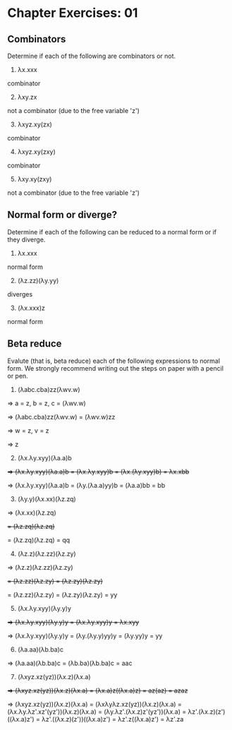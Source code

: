 # Chapter Exercises: 01

## Combinators

Determine if each of the following are combinators or not.

1. λx.xxx

combinator

2. λxy.zx

not a combinator (due to the free variable 'z')

3. λxyz.xy(zx)

combinator

4. λxyz.xy(zxy)

combinator

5. λxy.xy(zxy)

not a combinator (due to the free variable 'z')

## Normal form or diverge?

Determine if each of the following can be reduced to a normal form or if they diverge.

1. λx.xxx

normal form

2. (λz.zz)(λy.yy)

diverges

3. (λx.xxx)z

normal form

## Beta reduce

Evalute (that is, beta reduce) each of the following expressions to normal form. We strongly recommend writing out the steps on paper with a pencil or pen.

1. (λabc.cba)zz(λwv.w)

=> a = z, b = z, c = (λwv.w)

=> (λabc.cba)zz(λwv.w) = (λwv.w)zz

=> w = z, v = z

=> z

2. (λx.λy.xyy)(λa.a)b

~~=> (λx.λy.xyy)(λa.a)b = (λx.λy.xyy)b = (λx.(λy.xyy)b) = λx.xbb~~

=> (λx.λy.xyy)(λa.a)b = (λy.(λa.a)yy)b = (λa.a)bb = bb

3. (λy.y)(λx.xx)(λz.zq)

=> (λx.xx)(λz.zq)

~~= (λz.zq)(λz.zq)~~

= (λz.zq)(λz.zq) = qq

4. (λz.z)(λz.zz)(λz.zy)

=> (λz.z)(λz.zz)(λz.zy)

~~= (λz.zz)(λz.zy) = (λz.zy)(λz.zy)~~

= (λz.zz)(λz.zy) = (λz.zy)(λz.zy) = yy

5. (λx.λy.xyy)(λy.y)y

~~=> (λx.λy.xyy)(λy.y)y = (λx.λy.xyy)y = λx.xyy~~

=> (λx.λy.xyy)(λy.y)y = (λy.(λy.y)yy)y = (λy.yy)y = yy

6. (λa.aa)(λb.ba)c

=> (λa.aa)(λb.ba)c = (λb.ba)(λb.ba)c = aac

7. (λxyz.xz(yz))(λx.z)(λx.a)

~~=> (λxyz.xz(yz))(λx.z)(λx.a) = (λx.a)z((λx.a)z) = az(az) = azaz~~

=> (λxyz.xz(yz))(λx.z)(λx.a) = (λxλyλz.xz(yz))(λx.z)(λx.a) = (λx.λy.λz'.xz'(yz'))(λx.z)(λx.a) = (λy.λz'.(λx.z)z'(yz'))(λx.a) = λz'.(λx.z)(z')((λx.a)z') = λz'.((λx.z)(z'))((λx.a)z') = λz'.z((λx.a)z') = λz'.za

